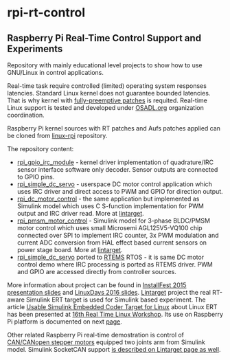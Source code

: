 rpi-rt-control
==============
Raspberry Pi Real-Time Control Support and Experiments
------------------------------------------------------

Repository with mainly educational level projects
to show how to use GNU/Linux in control applications.

Real-time task require controlled (limited) operating system
responses latencies. Standard Linux kernel does not guarantee
bounded latencies. That is why kernel with
[fully-preemptive patches](https://rt.wiki.kernel.org/index.php/Main_Page)
is requited. Real-time Linux support is tested and developed under
[OSADL.org](https://www.osadl.org/) organization coordination.

Raspberry Pi kernel sources with RT patches and Aufs patches applied
can be cloned from [linux-rpi](https://github.com/ppisa/linux-rpi)
repository.

The repository content:

 * [rpi_gpio_irc_module](kernel/modules/rpi_gpio_irc_module.c) -
   kernel driver implementation of quadrature/IRC sensor
   interface software only decoder. Sensor outputs are connected
   to GPIO pins.
 * [rpi_simple_dc_servo](appl/rpi_simple_dc_servo) -
   userspace DC motor control application which uses IRC driver
   and direct access to PWM and GPIO for direction output.
 * [rpi_dc_motor_control](simulink/rpi_dc_motor_control.slx) -
   the same application but implemented as Simulink model which
   uses C S-function implementation for PWM output and IRC
   driver read. More at [lintarget](http://lintarget.sourceforge.net/rpi-motor-control/index.html).
 * [rpi_pmsm_motor_control](simulink/rpi_pmsm_motor_control.slx) -
   Simulink model for 3-phase BLDC/PMSM motor control which
   uses small Microsemi AGL125V5-VQ100 chip connected over SPI
   to implement IRC counter, 3x PWM modulation and current
   ADC conversion from HAL effect based current sensors on power
   stage board. More at [lintarget](http://lintarget.sourceforge.net/rpi-pmsm-control/index.html).
 * [rpi_simple_dc_servo](rtems/rpi_simple_dc_servo) ported to [RTEMS](http://www.rtems.org/) RTOS -
   it is same DC motor control demo where IRC processing is ported
   as RTEMS driver. PWM and GPIO are accessed directly from controller sources.

More information about project can be found in [InstallFest 2015 presentation slides](http://cmp.felk.cvut.cz/~pisa/installfest/rpi_overlay_and_rt.pdf) and
[LinuxDays 2016 slides](https://www.linuxdays.cz/2016/video/Pavel_Pisa-Procesorove_systemy_a_nejen_GNU_Linux_v_ridicich_aplikacich.pdf).
[Lintarget](http://lintarget.sourceforge.net/) project the real RT-aware
Simulink ERT target is used for Simulink based experiment.
The article [Usable Simulink Embedded Coder Target for Linux](http://rtime.felk.cvut.cz/publications/public/ert_linux.pdf)
about Linux ERT has been presented at [16th Real Time Linux Workshop](https://www.osadl.org/Dusseldorf-2014.rtlws16-dusseldorf-2014.0.html).
Its use on Raspberry Pi platform is documented on next
[page](http://lintarget.sourceforge.net/rpi-motor-control/index.html).

Other related Raspberry Pi real-time demostration is control of
[CAN/CANopen stepper motors](http://pikron.com/pages/products/motion_control/sm_can.html)
equipped two joints arm from Simulink model. Simulink SocketCAN support
[is described on Lintarget page as well](http://lintarget.sourceforge.net/can_bus/index.html).
